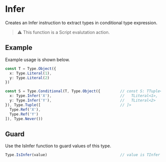 # Infer

Creates an Infer instruction to extract types in conditional type expression.

> ⚠️ This function is a Script evalutation action.

## Example

Example usage is shown below. 

```typescript
const T = Type.Object({
  x: Type.Literal(1),
  y: Type.Literal(2)
})

const S = Type.Conditional(T, Type.Object({         // const S: TTuple<[
  x: Type.Infer('X'),                               //   TLiteral<1>,
  y: Type.Infer('Y'),                               //   TLiteral<2>
}), Type.Tuple([                                    // ]>
  Type.Ref('X'),
  Type.Ref('Y')
]), Type.Never())                                   
```

## Guard

Use the IsInfer function to guard values of this type.

```typescript
Type.IsInfer(value)                                 // value is TInfer
```